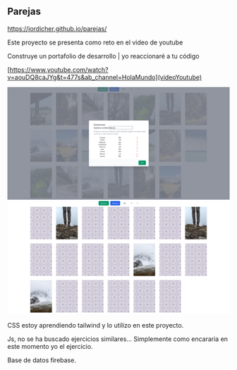## Parejas
https://jordicher.github.io/parejas/

Este proyecto se presenta como reto en el video de youtube

Construye un portafolio de desarrollo | yo reaccionaré a tu código

[https://www.youtube.com/watch?v=aouDQ8caJYg&t=477s&ab_channel=HolaMundo](videoYoutube)

![Design preview](./img/juegodeparejasFin.png)
![Design preview](./img/jugando.png)

CSS estoy aprendiendo tailwind y lo utilizo en este proyecto.

Js, no se ha buscado ejercicios similares... Simplemente como encararia en este momento yo el ejercicio.

Base de datos firebase.

